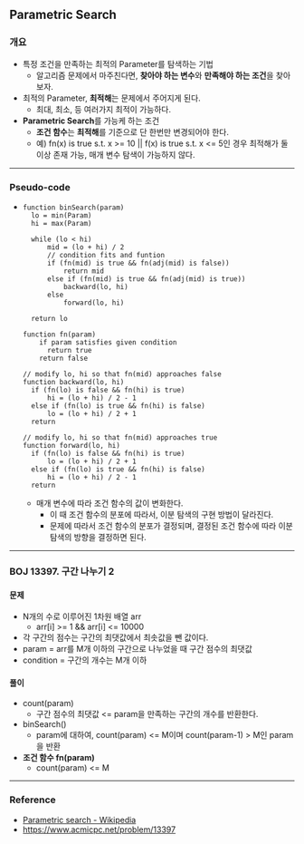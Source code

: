 ## Parametric Search

### 개요

- 특정 조건을 만족하는 최적의 Parameter를 탐색하는 기법
  - 알고리즘 문제에서 마주친다면, **찾아야 하는 변수**와 **만족해야 하는 조건**을 찾아보자. 
- 최적의 Parameter, **최적해**는 문제에서 주어지게 된다. 
  - 최대, 최소, 등 여러가지 최적이 가능하다. 
- **Parametric Search**를 가능케 하는 조건
  - **조건 함수**는 **최적해**를 기준으로 단 한번만 변경되어야 한다. 
  - 예) fn(x) is true s.t. x >= 10 || f(x) is true s.t. x <= 5인 경우 최적해가 둘 이상 존재 가능, 매개 변수 탐색이 가능하지 않다. 

---

### Pseudo-code

- ```pseudocode
  function binSearch(param)
  	lo = min(Param)
  	hi = max(Param)
  	
  	while (lo < hi)
  		mid = (lo + hi) / 2
  		// condition fits and funtion
  		if (fn(mid) is true && fn(adj(mid) is false))
  			return mid
  		else if (fn(mid) is true && fn(adj(mid) is true))
  			backward(lo, hi)
  		else
  			forward(lo, hi)
  	
  	return lo
  
  function fn(param)
      if param satisfies given condition
      	return true
      return false
  
  // modify lo, hi so that fn(mid) approaches false
  function backward(lo, hi)
  	if (fn(lo) is false && fn(hi) is true)
  		hi = (lo + hi) / 2 - 1
  	else if (fn(lo) is true && fn(hi) is false)
  		lo = (lo + hi) / 2 + 1
  	return
  
  // modify lo, hi so that fn(mid) approaches true
  function forward(lo, hi)
  	if (fn(lo) is false && fn(hi) is true)
  		lo = (lo + hi) / 2 + 1
  	else if (fn(lo) is true && fn(hi) is false)
  		hi = (lo + hi) / 2 - 1
  	return
  ```

  - 매개 변수에 따라 조건 함수의 값이 변화한다. 
    - 이 때 조건 함수의 분포에 따라서, 이분 탐색의 구현 방법이 달라진다. 
    - 문제에 따라서 조건 함수의 분포가 결정되며, 결정된 조건 함수에 따라 이분 탐색의 방향을 결정하면 된다. 

---

### BOJ 13397. 구간 나누기 2

#### 문제

- N개의 수로 이루어진 1차원 배열 arr
  - arr[i] >= 1 && arr[i] <= 10000
- 각 구간의 점수는 구간의 최댓값에서 최솟값을 뺀 값이다. 
- param = arr를 M개 이하의 구간으로 나누었을 때 구간 점수의 최댓값
- condition = 구간의 개수는 M개 이하

#### 풀이

- count(param)
  - 구간 점수의 최댓값 <= param을 만족하는 구간의 개수를 반환한다. 
- binSearch()
  - param에 대하여, count(param) <= M이며 count(param-1) > M인 param을 반환
- **조건 함수 fn(param)**
  - count(param) <= M

---

### Reference

- [Parametric search - Wikipedia](https://en.wikipedia.org/wiki/Parametric_search)
- https://www.acmicpc.net/problem/13397